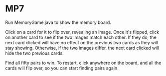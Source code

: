 # MP7

Run MemoryGame.java to show the memory board.

Click on a card for it to flip over, revealing an image. Once it's flipped, click on another card to see if the two images match each other. If they do, the next card clicked will have no effect on the previous two cards as they will stay showing. Otherwise, if the two images differ, the next card clicked will hide the two previous cards.

Find all fifty pairs to win. To restart, click anywhere on the board, and all the cards will flip over, so you can start finding pairs again.
